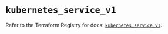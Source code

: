 # `kubernetes_service_v1`

Refer to the Terraform Registry for docs: [`kubernetes_service_v1`](https://registry.terraform.io/providers/hashicorp/kubernetes/2.31.0/docs/resources/service_v1).
